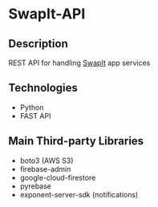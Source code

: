 # SwapIt-API

## Description

REST API for handling [SwapIt](https://github.com/Jaspier/SwapIt) app services

## Technologies

- Python
- FAST API

## Main Third-party Libraries

- boto3 (AWS S3)
- firebase-admin
- google-cloud-firestore
- pyrebase
- exponent-server-sdk (notifications)
